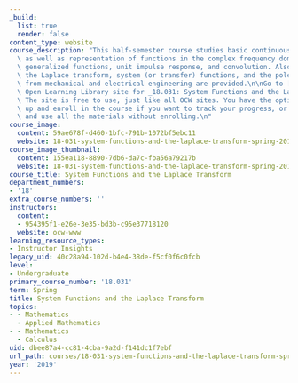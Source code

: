 ```yaml
---
_build:
  list: true
  render: false
content_type: website
course_description: "This half-semester course studies basic continuous control theory\
  \ as well as representation of functions in the complex frequency domain. It covers\
  \ generalized functions, unit impulse response, and convolution. Also covered are\
  \ the Laplace transform, system (or transfer) functions, and the pole diagram. Examples\
  \ from mechanical and electrical engineering are provided.\n\nGo to [OCW\u2019s\
  \ Open Learning Library site for _18.031: System Functions and the Laplace Transform_](https://openlearninglibrary.mit.edu/courses/course-v1:OCW+18.031+2019_Spring/about).\
  \ The site is free to use, just like all OCW sites. You have the option to sign\
  \ up and enroll in the course if you want to track your progress, or you can view\
  \ and use all the materials without enrolling.\n"
course_image:
  content: 59ae678f-d460-1bfc-791b-1072bf5ebc11
  website: 18-031-system-functions-and-the-laplace-transform-spring-2019
course_image_thumbnail:
  content: 155ea118-8890-7db6-da7c-fba56a79217b
  website: 18-031-system-functions-and-the-laplace-transform-spring-2019
course_title: System Functions and the Laplace Transform
department_numbers:
- '18'
extra_course_numbers: ''
instructors:
  content:
  - 954395f1-e26e-3e35-bd3b-c95e37718120
  website: ocw-www
learning_resource_types:
- Instructor Insights
legacy_uid: 40c28a94-102d-b4e4-38de-f5cf0f6c0fcb
level:
- Undergraduate
primary_course_number: '18.031'
term: Spring
title: System Functions and the Laplace Transform
topics:
- - Mathematics
  - Applied Mathematics
- - Mathematics
  - Calculus
uid: dbee87a4-cc81-4cba-9a2d-f141dc1f7ebf
url_path: courses/18-031-system-functions-and-the-laplace-transform-spring-2019
year: '2019'
---
```

